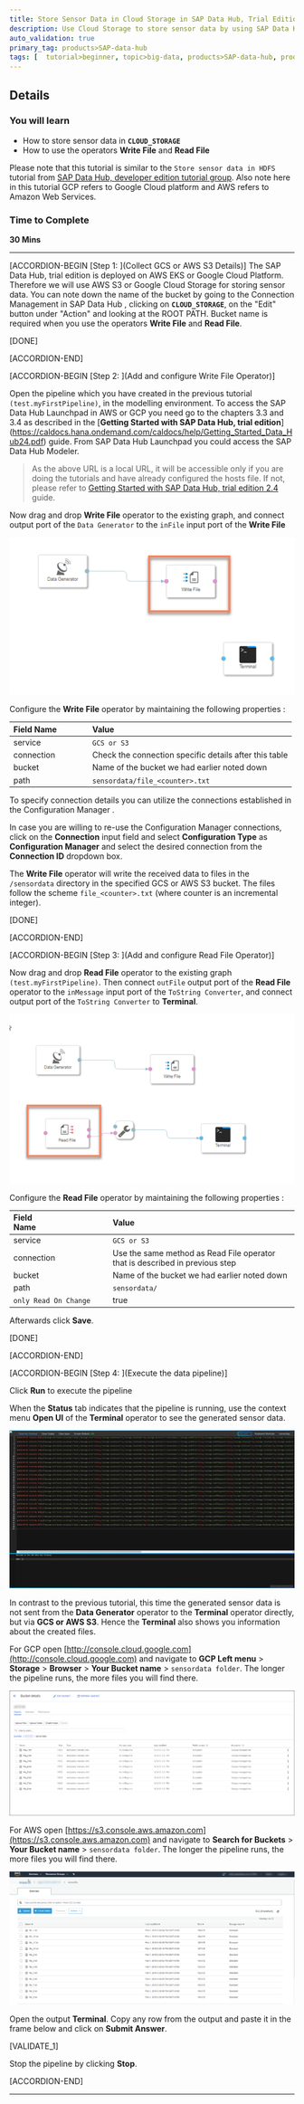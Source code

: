 ```yaml
---
title: Store Sensor Data in Cloud Storage in SAP Data Hub, Trial Edition 2.4
description: Use Cloud Storage to store sensor data by using SAP Data Hub, trial edition 2.4.
auto_validation: true
primary_tag: products>SAP-data-hub
tags: [  tutorial>beginner, topic>big-data, products>SAP-data-hub, products>SAP-vora ]
---
```


## Details
### You will learn  
- How to store sensor data in **`CLOUD_STORAGE`**
- How to use the operators **Write File** and **Read File**

Please note that this tutorial is similar to the `Store sensor data in HDFS` tutorial from [SAP Data Hub, developer edition tutorial group](https://developers.SAP.com/group.datahub-pipelines.html).
Also note here in this tutorial GCP refers to Google Cloud platform and AWS refers to Amazon Web Services.

### Time to Complete
**30 Mins**

---

[ACCORDION-BEGIN [Step 1: ](Collect GCS or AWS S3 Details)]
The SAP Data Hub, trial edition is deployed on AWS EKS or Google Cloud Platform. Therefore we will use AWS S3 or Google Cloud Storage for storing sensor data. You can note down the name of the bucket by going to the Connection Management in SAP Data Hub , clicking on **`CLOUD_STORAGE`**, on the "Edit" button under "Action" and looking at the ROOT PATH. Bucket name is required when you use the operators **Write File** and **Read File**.

[DONE]

[ACCORDION-END]

[ACCORDION-BEGIN [Step 2: ](Add and configure Write File Operator)]

Open the pipeline which you have created in the previous tutorial `(test.myFirstPipeline)`, in the modelling environment. To access the SAP Data Hub Launchpad in AWS or GCP you need go to the chapters 3.3 and 3.4 as described in the [**Getting Started with SAP Data Hub, trial edition**] (https://caldocs.hana.ondemand.com/caldocs/help/Getting_Started_Data_Hub24.pdf) guide. From SAP Data Hub Launchpad you could access the SAP Data Hub Modeler.

>As the above URL is a local URL, it will be accessible only if you are doing the tutorials and have already configured the hosts file. If not, please refer to [Getting Started with SAP Data Hub, trial edition 2.4](https://caldocs.hana.ondemand.com/caldocs/help/Getting_Started_Data_Hub24.pdf) guide.

 Now drag and drop **Write File** operator to the existing graph, and connect output port of the `Data Generator` to the `inFile` input port of the **Write File**

![picture1](datahub-trial-v2-pipelines-part02-1.png)

Configure the **Write File** operator by maintaining the following properties :

|  Field Name&nbsp;&nbsp;&nbsp;&nbsp;&nbsp;&nbsp;&nbsp;&nbsp;&nbsp;&nbsp;&nbsp;&nbsp;&nbsp;     | Value
|  :------------- | :-------------
| service  | `GCS or S3`
| connection | Check the connection specific details after this table
|  bucket  | Name of the bucket we had earlier noted down
|  path  | `sensordata/file_<counter>.txt`

To specify connection details you can utilize the connections established in the Configuration Manager .

In case you are willing to re-use the Configuration Manager connections, click on the **Connection** input field and select **Configuration Type** as **Configuration Manager** and select the desired connection from the **Connection ID** dropdown box.

The **Write File** operator will write the received data to files in the `/sensordata` directory in the specified GCS or AWS S3 bucket. The files follow the scheme `file_<counter>.txt` (where counter is an incremental integer).

[DONE]

[ACCORDION-END]


[ACCORDION-BEGIN [Step 3: ](Add and configure Read File Operator)]

Now drag and drop **Read File** operator to the existing graph `(test.myFirstPipeline)`. Then connect `outFile` output port of the **Read File** operator to the `inMessage` input port of the `ToString Converter`, and connect output port of the `ToString Converter` to **Terminal**.

![picture2](datahub-trial-v2-pipelines-part02-2.png)

Configure the **Read File** operator by maintaining the following properties :

|  Field Name&nbsp;&nbsp;&nbsp;&nbsp;&nbsp;&nbsp;&nbsp;&nbsp;&nbsp;&nbsp;&nbsp;&nbsp;&nbsp;&nbsp;&nbsp;&nbsp;&nbsp;&nbsp;&nbsp;&nbsp;&nbsp;&nbsp;&nbsp;&nbsp;&nbsp;&nbsp;&nbsp;     | Value
|  :------------- | :-------------
| service  | `GCS or S3`
| connection | Use the same method as Read File operator that is described in previous step
|  bucket  | Name of the bucket we had earlier noted down
|  path  | `sensordata/`
|  `only Read On Change`  | true

Afterwards click **Save**.

[DONE]

[ACCORDION-END]

[ACCORDION-BEGIN [Step 4: ](Execute the data pipeline)]

Click **Run** to execute the pipeline

When the **Status** tab indicates that the pipeline is running, use the context menu **Open UI** of the **Terminal** operator to see the generated sensor data.

![picture3](datahub-trial-v2-pipelines-part02-3.png)

In contrast to the previous tutorial, this time the generated sensor data is not sent from the **Data Generator** operator to the **Terminal** operator directly, but via **GCS or AWS S3**. Hence the **Terminal** also shows you information about the created files.

For GCP open [http://console.cloud.google.com](http://console.cloud.google.com) and navigate to **GCP Left menu** > **Storage** > **Browser** > **Your Bucket name** > `sensordata folder`. The longer the pipeline runs, the more files you will find there.

![picture4](datahub-trial-v2-pipelines-part02-4.png)

For AWS open [https://s3.console.aws.amazon.com](https://s3.console.aws.amazon.com) and navigate to **Search for Buckets** > **Your Bucket name** > `sensordata folder`. The longer the pipeline runs, the more files you will find there.

![picture4](datahub-trial-v2-pipelines-part02-5.png)

Open the output **Terminal**. Copy any row from the output and paste it in the frame below and click on **Submit Answer**.

[VALIDATE_1]

Stop the pipeline by clicking **Stop**.

[ACCORDION-END]

---
